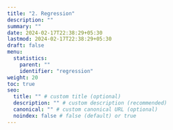 ```yaml
---
title: "2. Regression"
description: ""
summary: ""
date: 2024-02-17T22:38:29+05:30
lastmod: 2024-02-17T22:38:29+05:30
draft: false
menu:
  statistics:
    parent: ""
    identifier: "regression"
weight: 20
toc: true
seo:
  title: "" # custom title (optional)
  description: "" # custom description (recommended)
  canonical: "" # custom canonical URL (optional)
  noindex: false # false (default) or true
---
```

